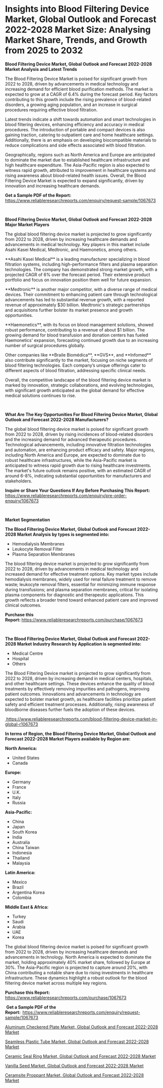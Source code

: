 <p><h1>Insights into Blood Filtering Device Market, Global Outlook and Forecast 2022-2028 Market Size: Analysing Market Share, Trends, and Growth from 2025 to 2032</h1></p><p><strong>Blood Filtering Device Market, Global Outlook and Forecast 2022-2028 Market Analysis and Latest Trends</strong></p>
<p><p>The Blood Filtering Device Market is poised for significant growth from 2022 to 2028, driven by advancements in medical technology and increasing demand for efficient blood purification methods. The market is expected to grow at a CAGR of 6.4% during the forecast period. Key factors contributing to this growth include the rising prevalence of blood-related disorders, a growing aging population, and an increase in surgical procedures requiring effective blood filtration.</p><p>Latest trends indicate a shift towards automation and smart technologies in blood filtering devices, enhancing efficiency and accuracy in medical procedures. The introduction of portable and compact devices is also gaining traction, catering to outpatient care and home healthcare settings. Additionally, there is an emphasis on developing biocompatible materials to reduce complications and side effects associated with blood filtration.</p><p>Geographically, regions such as North America and Europe are anticipated to dominate the market due to established healthcare infrastructure and high healthcare expenditure. The Asia-Pacific region is also expected to witness rapid growth, attributed to improvement in healthcare systems and rising awareness about blood-related health issues. Overall, the Blood Filtering Device Market is expected to expand significantly, driven by innovation and increasing healthcare demands.</p></p>
<p><strong>Get a Sample PDF of the Report:&nbsp;</strong> <a href="https://www.reliableresearchreports.com/enquiry/request-sample/1067673?utm_campaign=32&utm_medium=2&utm_source=Github&utm_content=ia&utm_term=21032025&utm_id=blood-filtering-device-market-global-outlook-and-forecast-2022-2028">https://www.reliableresearchreports.com/enquiry/request-sample/1067673</a></p>
<p>&nbsp;</p>
<p><strong>Blood Filtering Device Market, Global Outlook and Forecast 2022-2028 Major Market Players</strong></p>
<p><p>The global blood filtering device market is projected to grow significantly from 2022 to 2028, driven by increasing healthcare demands and advancements in medical technology. Key players in this market include Asahi Kasei Medical, Medtronic, and Haemonetics, among others.</p><p>**Asahi Kasei Medical** is a leading manufacturer specializing in blood filtration systems, including high-performance filters and plasma separation technologies. The company has demonstrated strong market growth, with a projected CAGR of 6% over the forecast period. Their extensive product portfolio and focus on innovation position them well for future expansion.</p><p>**Medtronic** is another major competitor, with a diverse range of medical devices. Their commitment to enhancing patient care through technological advancements has led to substantial revenue growth, with a reported revenue of approximately $30 billion. Medtronic's strategic partnerships and acquisitions further bolster its market presence and growth opportunities.</p><p>**Haemonetics**, with its focus on blood management solutions, showed robust performance, contributing to a revenue of about $1 billion. The growing demand for blood transfusion and donation centers has fueled Haemonetics' expansion, forecasting continued growth due to an increasing number of surgical procedures globally.</p><p>Other companies like **Braile Biomédica**, **GVS**, and **Infomed** also contribute significantly to the market, focusing on niche segments of blood filtering technologies. Each company’s unique offerings cater to different aspects of blood filtration, addressing specific clinical needs.</p><p>Overall, the competitive landscape of the blood filtering device market is marked by innovation, strategic collaborations, and evolving technologies, with significant growth anticipated as the global demand for effective medical solutions continues to rise.</p></p>
<p>&nbsp;</p>
<p><strong>What Are The Key Opportunities For Blood Filtering Device Market, Global Outlook and Forecast 2022-2028 Manufacturers?</strong></p>
<p><p>The global blood filtering device market is poised for significant growth from 2022 to 2028, driven by rising incidences of blood-related disorders and the increasing demand for advanced therapeutic procedures. Technological advancements, including innovative filtration technologies and automation, are enhancing product efficacy and safety. Major regions, including North America and Europe, are expected to dominate due to robust healthcare infrastructures, while the Asia-Pacific market is anticipated to witness rapid growth due to rising healthcare investments. The market's future outlook remains positive, with an estimated CAGR of around 6-8%, indicating substantial opportunities for manufacturers and stakeholders.</p></p>
<p><strong>Inquire or Share Your Questions If Any Before Purchasing This Report:</strong> <a href="https://www.reliableresearchreports.com/enquiry/pre-order-enquiry/1067673?utm_campaign=32&utm_medium=2&utm_source=Github&utm_content=ia&utm_term=21032025&utm_id=blood-filtering-device-market-global-outlook-and-forecast-2022-2028">https://www.reliableresearchreports.com/enquiry/pre-order-enquiry/1067673</a></p>
<p>&nbsp;</p>
<p><strong>Market Segmentation</strong></p>
<p><strong>The Blood Filtering Device Market, Global Outlook and Forecast 2022-2028 Market Analysis by types is segmented into:</strong></p>
<p><ul><li>Hemodialysis Membranes</li><li>Leukocyte Removal Filter</li><li>Plasma Separation Membranes</li></ul></p>
<p><p>The blood filtering device market is projected to grow significantly from 2022 to 2028, driven by advancements in medical technology and increased demand for effective treatment options. Key market types include hemodialysis membranes, widely used for renal failure treatment to remove waste; leukocyte removal filters, essential for minimizing immune response during transfusions; and plasma separation membranes, critical for isolating plasma components for diagnostic and therapeutic applications. This growth reflects a broader trend toward enhanced patient care and improved clinical outcomes.</p></p>
<p><strong>Purchase this Report:&nbsp;</strong><a href="https://www.reliableresearchreports.com/purchase/1067673?utm_campaign=32&utm_medium=2&utm_source=Github&utm_content=ia&utm_term=21032025&utm_id=blood-filtering-device-market-global-outlook-and-forecast-2022-2028">https://www.reliableresearchreports.com/purchase/1067673</a></p>
<p>&nbsp;</p>
<p><strong>The Blood Filtering Device Market, Global Outlook and Forecast 2022-2028 Market Industry Research by Application is segmented into:</strong></p>
<p><ul><li>Medical Centre</li><li>Hospital</li><li>Others</li></ul></p>
<p><p>The Blood Filtering Device market is projected to grow significantly from 2022 to 2028, driven by increasing demand in medical centers, hospitals, and other healthcare settings. These devices enhance the quality of blood treatments by effectively removing impurities and pathogens, improving patient outcomes. Innovations and advancements in technology are expected to bolster market growth, as healthcare facilities prioritize patient safety and efficient treatment processes. Additionally, rising awareness of bloodborne diseases further fuels the adoption of these devices.</p></p>
<p><a href="https://www.reliableresearchreports.com/blood-filtering-device-market-in-global-r1067673?utm_campaign=32&utm_medium=2&utm_source=Github&utm_content=ia&utm_term=21032025&utm_id=blood-filtering-device-market-global-outlook-and-forecast-2022-2028">&nbsp;https://www.reliableresearchreports.com/blood-filtering-device-market-in-global-r1067673</a></p>
<p><strong>In terms of Region, the Blood Filtering Device Market, Global Outlook and Forecast 2022-2028 Market Players available by Region are:</strong></p>
<p>
    <p> <strong> North America: </strong>
        <ul>
            <li>United States</li>
            <li>Canada</li>
        </ul>
        </p> 
    <p> <strong> Europe: </strong>
        <ul>
            <li>Germany</li>
            <li>France</li>
            <li>U.K.</li>
            <li>Italy</li>
            <li>Russia</li>
        </ul>
        </p> 
    <p> <strong> Asia-Pacific: </strong>
        <ul>
            <li>China</li>
            <li>Japan</li>
            <li>South Korea</li>
            <li>India</li>
            <li>Australia</li>
            <li>China Taiwan</li>
            <li>Indonesia</li>
            <li>Thailand</li>
            <li>Malaysia</li>
        </ul>
        </p> 
    <p> <strong> Latin America: </strong>
        <ul>
            <li>Mexico</li>
            <li>Brazil</li>
            <li>Argentina Korea</li>
            <li>Colombia</li>
        </ul>
        </p> 
    <p> <strong> Middle East & Africa: </strong>
        <ul>
            <li>Turkey</li>
            <li>Saudi</li>
            <li>Arabia</li>
            <li>UAE</li>
            <li>Korea</li>
        </ul>
    </p>
    </p>
<p><p>The global blood filtering device market is poised for significant growth from 2022 to 2028, driven by increasing healthcare demands and advancements in technology. North America is expected to dominate the market, holding approximately 40% market share, followed by Europe at 30%. The Asia-Pacific region is projected to capture around 20%, with China contributing a notable share due to rising investments in healthcare infrastructure. These dynamics highlight a robust outlook for the blood filtering device market across multiple key regions.</p></p>
<p><strong>Purchase this Report: </strong><a href="https://www.reliableresearchreports.com/purchase/1067673?utm_campaign=32&utm_medium=2&utm_source=Github&utm_content=ia&utm_term=21032025&utm_id=blood-filtering-device-market-global-outlook-and-forecast-2022-2028">https://www.reliableresearchreports.com/purchase/1067673</a></p>
<p>&nbsp;<strong>Get a Sample PDF of the Report:&nbsp;&nbsp;</strong><a href="https://www.reliableresearchreports.com/enquiry/request-sample/1067673?utm_campaign=32&utm_medium=2&utm_source=Github&utm_content=ia&utm_term=21032025&utm_id=blood-filtering-device-market-global-outlook-and-forecast-2022-2028">https://www.reliableresearchreports.com/enquiry/request-sample/1067673</a></p>
<p><strong></strong></p>
<p><p><a href="https://github.com/jhoonatsev/Market-Research-Report-List-1/blob/main/aluminum-checkered-plate-market-global-outlook-and-forecast-2022-2028-market.md?utm_campaign=32&utm_medium=2&utm_source=Github&utm_content=ia&utm_term=21032025&utm_id=blood-filtering-device-market-global-outlook-and-forecast-2022-2028">Aluminum Checkered Plate Market, Global Outlook and Forecast 2022-2028 Market</a></p><p><a href="https://github.com/plawragarile/Market-Research-Report-List-1/blob/main/seamless-plastic-tube-market-global-outlook-and-forecast-2022-2028-market.md?utm_campaign=32&utm_medium=2&utm_source=Github&utm_content=ia&utm_term=21032025&utm_id=blood-filtering-device-market-global-outlook-and-forecast-2022-2028">Seamless Plastic Tube Market, Global Outlook and Forecast 2022-2028 Market</a></p><p><a href="https://github.com/shopovdjondo/Market-Research-Report-List-1/blob/main/ceramic-seal-ring-market-global-outlook-and-forecast-2022-2028-market.md?utm_campaign=32&utm_medium=2&utm_source=Github&utm_content=ia&utm_term=21032025&utm_id=blood-filtering-device-market-global-outlook-and-forecast-2022-2028">Ceramic Seal Ring Market, Global Outlook and Forecast 2022-2028 Market</a></p><p><a href="https://github.com/hamremunazm4/Market-Research-Report-List-1/blob/main/vanilla-seed-market-global-outlook-and-forecast-2022-2028-market.md?utm_campaign=32&utm_medium=2&utm_source=Github&utm_content=ia&utm_term=21032025&utm_id=blood-filtering-device-market-global-outlook-and-forecast-2022-2028">Vanilla Seed Market, Global Outlook and Forecast 2022-2028 Market</a></p><p><a href="https://github.com/boccalyver5k/Market-Research-Report-List-1/blob/main/ceramsite-proppant-market-global-outlook-and-forecast-2022-2028-market.md?utm_campaign=32&utm_medium=2&utm_source=Github&utm_content=ia&utm_term=21032025&utm_id=blood-filtering-device-market-global-outlook-and-forecast-2022-2028">Ceramsite Proppant Market, Global Outlook and Forecast 2022-2028 Market</a></p></p>
